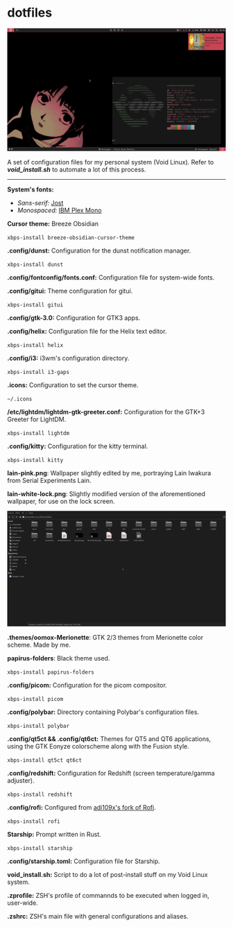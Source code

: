 # dotfiles

![desktop + dunst + terminal](screenshots/2022-12-03_16-19-14.png)

A set of configuration files for my personal system (Void Linux). Refer to ***void_install.sh*** to automate a lot of this process.

---

**System's fonts:** 

- _Sans-serif:_ [Jost](https://fonts.google.com/specimen/Jost)
- _Monospaced:_ [IBM Plex Mono](https://fonts.google.com/specimen/IBM+Plex+Mono)

**Cursor theme:** Breeze Obsidian

`xbps-install breeze-obsidian-cursor-theme`

**.config/dunst:** Configuration for the dunst notification manager.

`xbps-install dunst`

**.config/fontconfig/fonts.conf:** Configuration file for system-wide fonts.

**.config/gitui:** Theme configuration for gitui.

`xbps-install gitui`

**.config/gtk-3.0:** Configuration for GTK3 apps.

**.config/helix:** Configuration file for the Helix text editor.

`xbps-install helix`

**.config/i3:** i3wm's configuration directory.

`xbps-install i3-gaps`

**.icons:** Configuration to set the cursor theme.

`~/.icons`

**/etc/lightdm/lightdm-gtk-greeter.conf:** Configuration for the GTK+3 Greeter for LightDM.

`xbps-install lightdm`

**.config/kitty:** Configuration for the kitty terminal.

`xbps-install kitty`

**lain-pink.png**: Wallpaper slightly edited by me, portraying Lain Iwakura from Serial Experiments Lain.

**lain-white-lock.png**: Slightly modified version of the aforementioned wallpaper, for use on the lock screen.

![oomox-Merionette theme + black folder theme + Papirus icons](screenshots/2022-12-03_04-04-06.png)

**.themes/oomox-Merionette**: GTK 2/3 themes from Merionette color scheme. Made by me.

**papirus-folders**: Black theme used.

`xbps-install papirus-folders`

**.config/picom:** Configuration for the picom compositor.

`xbps-install picom`

**.config/polybar:** Directory containing Polybar's configuration files.

`xbps-install polybar`

**.config/qt5ct && .config/qt6ct:** Themes for QT5 and QT6 applications, using the GTK Eonyze colorscheme along with the Fusion style.

`xbps-install qt5ct qt6ct`

**.config/redshift:** Configuration for Redshift (screen temperature/gamma adjuster).

`xbps-install redshift`

**.config/rofi:** Configured from [adi109x's fork of Rofi](https://github.com/adi1090x/rofi).

`xbps-install rofi`

**Starship:** Prompt written in Rust.

`xbps-install starship`

**.config/starship.toml:** Configuration file for Starship.

**void_install.sh:** Script to do a lot of post-install stuff on my Void Linux system.

**.zprofile:** ZSH's profile of commannds to be executed when logged in, user-wide.

**.zshrc:** ZSH's main file with general configurations and aliases.
